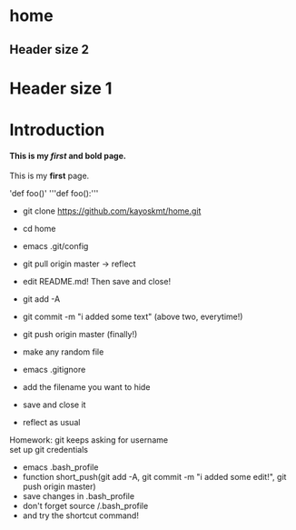 # home

## Header size 2
# Header size 1

# Introduction
#### This is my *first* and **bold** page.
This is my **first** page.


'def foo()'
'''def foo():'''


* git clone https://github.com/kayoskmt/home.git
* cd home
* emacs .git/config
* git pull origin master -> reflect 

* edit README.md! Then save and close!

* git add -A
* git commit -m "i added some text"
(above two, everytime!)
* git push origin master (finally!)


* make any random file
* emacs .gitignore
* add the filename you want to hide
* save and close it
* reflect as usual


Homework:
git keeps asking for username<br>
set up git credentials

* emacs .bash_profile
* function short_push(git add -A, git commit -m "i added some edit!", git push origin master)
* save changes in .bash_profile
* don't forget source /.bash_profile
* and try the shortcut command!